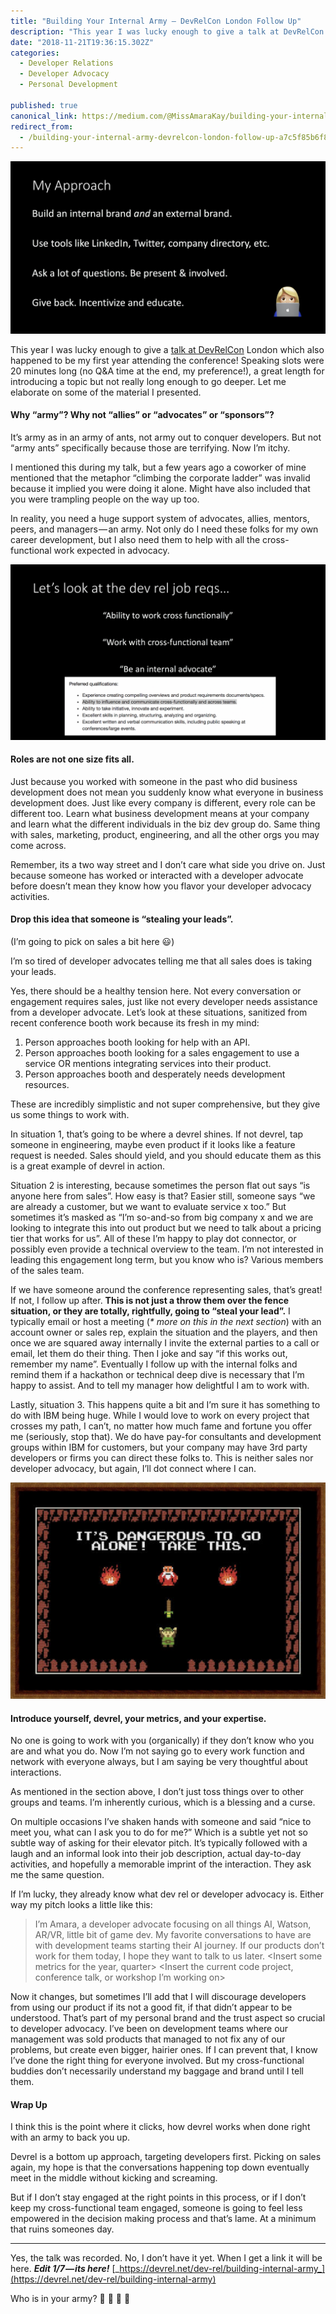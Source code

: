 ```yaml
---
title: "Building Your Internal Army — DevRelCon London Follow Up"
description: "This year I was lucky enough to give a talk at DevRelCon London which also happened to be my first year attending the conference! Speaking slots were 20 minutes long (no Q&A time at the end, my…"
date: "2018-11-21T19:36:15.302Z"
categories: 
  - Developer Relations
  - Developer Advocacy
  - Personal Development

published: true
canonical_link: https://medium.com/@MissAmaraKay/building-your-internal-army-devrelcon-london-follow-up-a7c5f85b6f8a
redirect_from:
  - /building-your-internal-army-devrelcon-london-follow-up-a7c5f85b6f8a
---
```


![The actionable takeaways — build an internal and external brand, find people in your company, ask questions, give back.](./asset-1.png)

This year I was lucky enough to give a [talk at DevRelCon](https://devrel.net/dev-rel/building-internal-army) London which also happened to be my first year attending the conference! Speaking slots were 20 minutes long (no Q&A time at the end, my preference!), a great length for introducing a topic but not really long enough to go deeper. Let me elaborate on some of the material I presented.

#### Why “army”? Why not “allies” or “advocates” or “sponsors”?

It’s army as in an army of ants, not army out to conquer developers. But not “army ants” specifically because those are terrifying. Now I’m itchy.

I mentioned this during my talk, but a few years ago a coworker of mine mentioned that the metaphor “climbing the corporate ladder” was invalid because it implied you were doing it alone. Might have also included that you were trampling people on the way up too.

In reality, you need a huge support system of advocates, allies, mentors, peers, and managers — an army. Not only do I need these folks for my own career development, but I also need them to help with all the cross-functional work expected in advocacy.

![My slide after a quick req search sanity check to find “cross-functionally” listed!](./asset-2.png)

#### Roles are not one size fits all.

Just because you worked with someone in the past who did business development does not mean you suddenly know what everyone in business development does. Just like every company is different, every role can be different too. Learn what business development means at your company and learn what the different individuals in the biz dev group do. Same thing with sales, marketing, product, engineering, and all the other orgs you may come across.

Remember, its a two way street and I don’t care what side you drive on. Just because someone has worked or interacted with a developer advocate before doesn’t mean they know how you flavor your developer advocacy activities.

#### Drop this idea that someone is “stealing your leads”.

(I’m going to pick on sales a bit here 😃)

I’m so tired of developer advocates telling me that all sales does is taking your leads.

Yes, there should be a healthy tension here. Not every conversation or engagement requires sales, just like not every developer needs assistance from a developer advocate. Let’s look at these situations, sanitized from recent conference booth work because its fresh in my mind:

1.  Person approaches booth looking for help with an API.
2.  Person approaches booth looking for a sales engagement to use a service OR mentions integrating services into their product.
3.  Person approaches booth and desperately needs development resources.

These are incredibly simplistic and not super comprehensive, but they give us some things to work with.

In situation 1, that’s going to be where a devrel shines. If not devrel, tap someone in engineering, maybe even product if it looks like a feature request is needed. Sales should yield, and you should educate them as this is a great example of devrel in action.

Situation 2 is interesting, because sometimes the person flat out says “is anyone here from sales”. How easy is that? Easier still, someone says “we are already a customer, but we want to evaluate service x too.” But sometimes it’s masked as “I’m so-and-so from big company x and we are looking to integrate this into out product but we need to talk about a pricing tier that works for us”. All of these I’m happy to play dot connector, or possibly even provide a technical overview to the team. I’m not interested in leading this engagement long term, but you know who is? Various members of the sales team.

If we have someone around the conference representing sales, that’s great! If not, I follow up after. **This is not just a throw them over the fence situation, or they are totally, rightfully, going to “steal your lead”.** I typically email or host a meeting (_\* more on this in the next section_) with an account owner or sales rep, explain the situation and the players, and then once we are squared away internally I invite the external parties to a call or email, let them do their thing. Then I joke and say “if this works out, remember my name”. Eventually I follow up with the internal folks and remind them if a hackathon or technical deep dive is necessary that I’m happy to assist. And to tell my manager how delightful I am to work with.

Lastly, situation 3. This happens quite a bit and I’m sure it has something to do with IBM being huge. While I would love to work on every project that crosses my path, I can’t, no matter how much fame and fortune you offer me (seriously, stop that). We do have pay-for consultants and development groups within IBM for customers, but your company may have 3rd party developers or firms you can direct these folks to. This is neither sales nor developer advocacy, but again, I’ll dot connect where I can.

![](./asset-3.png)

#### Introduce yourself, devrel, your metrics, and your expertise.

No one is going to work with you (organically) if they don’t know who you are and what you do. Now I’m not saying go to every work function and network with everyone always, but I am saying be very thoughtful about interactions.

As mentioned in the section above, I don’t just toss things over to other groups and teams. I’m inherently curious, which is a blessing and a curse.

On multiple occasions I’ve shaken hands with someone and said “nice to meet you, what can I ask you to do for me?” Which is a subtle yet not so subtle way of asking for their elevator pitch. It’s typically followed with a laugh and an informal look into their job description, actual day-to-day activities, and hopefully a memorable imprint of the interaction. They ask me the same question.

If I’m lucky, they already know what dev rel or developer advocacy is. Either way my pitch looks a little like this:

> I’m Amara, a developer advocate focusing on all things AI, Watson, AR/VR, little bit of game dev. My favorite conversations to have are with development teams starting their AI journey. If our products don’t work for them today, I hope they want to talk to us later. <Insert some metrics for the year, quarter> <Insert the current code project, conference talk, or workshop I’m working on>

Now it changes, but sometimes I’ll add that I will discourage developers from using our product if its not a good fit, if that didn’t appear to be understood. That’s part of my personal brand and the trust aspect so crucial to developer advocacy. I’ve been on development teams where our management was sold products that managed to not fix any of our problems, but create even bigger, hairier ones. If I can prevent that, I know I’ve done the right thing for everyone involved. But my cross-functional buddies don’t necessarily understand my baggage and brand until I tell them.

#### Wrap Up

I think this is the point where it clicks, how devrel works when done right with an army to back you up.

Devrel is a bottom up approach, targeting developers first. Picking on sales again, my hope is that the conversations happening top down eventually meet in the middle without kicking and screaming.

But if I don’t stay engaged at the right points in this process, or if I don’t keep my cross-functional team engaged, someone is going to feel less empowered in the decision making process and that’s lame. At a minimum that ruins someones day.

---

Yes, the talk was recorded. No, I don’t have it yet. When I get a link it will be here. **_Edit 1/7 — its here!_**  [_https://devrel.net/dev-rel/building-internal-army_](https://devrel.net/dev-rel/building-internal-army)

Who is in your army? 🐜 🐜 🐜 🐜
